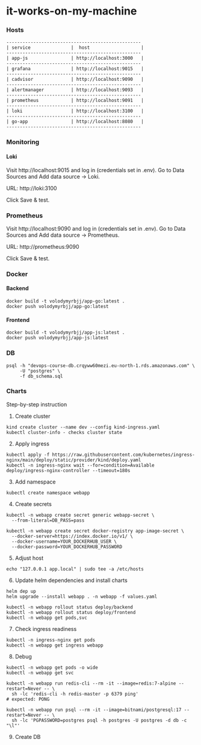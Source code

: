 # it-works-on-my-machine


### Hosts
```
--------------------------------------------------
| service               |  host                   |
--------------------------------------------------
| app-js                | http://localhost:3000   |
--------------------------------------------------
| grafana               | http://localhost:9015   |
--------------------------------------------------
| cadvisor              | http://localhost:9090   |
--------------------------------------------------
| alertmanager          | http://localhost:9093   |
--------------------------------------------------
| prometheus            | http://localhost:9091   |
--------------------------------------------------
| loki                  | http://localhost:3100   |
--------------------------------------------------
| go-app                | http://localhost:8080   |
--------------------------------------------------
```

### Monitoring 

#### Loki 
Visit http://localhost:9015 and log in (credentials set in .env).
Go to Data Sources and Add data source → Loki.

URL: http://loki:3100

Click Save & test.

### Prometheus 

Visit http://localhost:9090 and log in (credentials set in .env).
Go to Data Sources and Add data source → Prometheus.

URL: http://prometheus:9090

Click Save & test.

### Docker 

#### Backend

```aiignore
docker build -t volodymyrbjj/app-go:latest .
docker push volodymyrbjj/app-go:latest
```

#### Frontend

```aiignore
docker build -t volodymyrbjj/app-js:latest .
docker push volodymyrbjj/app-js:latest
```

### DB

```aiignore
psql -h "devops-course-db.crqyww60mezi.eu-north-1.rds.amazonaws.com" \
     -U "postgres" \
     -f db_schema.sql
```

### Charts
Step-by-step instruction

1. Create cluster
```aiignore
kind create cluster --name dev --config kind-ingress.yaml
kubectl cluster-info - checks cluster state
```
2. Apply ingress 

```aiignore
kubectl apply -f https://raw.githubusercontent.com/kubernetes/ingress-nginx/main/deploy/static/provider/kind/deploy.yaml
kubectl -n ingress-nginx wait --for=condition=Available deploy/ingress-nginx-controller --timeout=180s
```

3. Add namespace

```aiignore
kubectl create namespace webapp
```

4. Create secrets

```aiignore
kubectl -n webapp create secret generic webapp-secret \
  --from-literal=DB_PASS=pass
  
kubectl -n webapp create secret docker-registry app-image-secret \
  --docker-server=https://index.docker.io/v1/ \
  --docker-username=YOUR_DOCKERHUB_USER \
  --docker-password=YOUR_DOCKERHUB_PASSWORD
```

5. Adjust host

```aiignore
echo "127.0.0.1 app.local" | sudo tee -a /etc/hosts
```

6. Update helm dependencies and install charts

```aiignore
helm dep up
helm upgrade --install webapp . -n webapp -f values.yaml

kubectl -n webapp rollout status deploy/backend
kubectl -n webapp rollout status deploy/frontend
kubectl -n webapp get pods,svc
```

7. Check ingress readiness

```aiignore
kubectl -n ingress-nginx get pods
kubectl -n webapp get ingress webapp
```

8. Debug

```aiignore
kubectl -n webapp get pods -o wide
kubectl -n webapp get svc

kubectl -n webapp run redis-cli --rm -it --image=redis:7-alpine --restart=Never -- \
  sh -lc 'redis-cli -h redis-master -p 6379 ping'
# expected: PONG

kubectl -n webapp run psql --rm -it --image=bitnami/postgresql:17 --restart=Never -- \
  sh -lc 'PGPASSWORD=postgres psql -h postgres -U postgres -d db -c "\l"'
```

9. Create DB

```aiignore

```